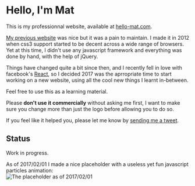 # Hello, I'm Mat

This is my professionnal website, available at [hello-mat.com](http://hello-mat.com).

[My previous website](http://mathieujouhet.com) was nice but it was a pain to maintain.
I made it in 2012 when css3 support started to be decent across a wide range of browsers.
Yet at this time, I didn't use any javascript framework and everything was done by hand, 
with the help of jQuery.

Things have changed quite a bit since then, and I recently fell in love with 
facebook's [React](https://facebook.github.io/react/), so I decided 2017 was 
the aprropriate time to start working on a new website, using all the cool new
things I learnt in-between.

Feel free to use this as a learning material.

Please **don't use it commercially** without asking me first, I want to make 
sure you change more than just the logo before allowing you to do so.

If you feel like it helped you, please let me know by 
[sending me a tweet](https://twitter.com/daformat).

## Status
Work in progress.

As of 2017/02/01 I made a nice placeholder with a useless yet fun javascript particles animation:  
![The placeholder as of 2017/02/01](https://cloud.githubusercontent.com/assets/1694893/22500152/f2faac82-e862-11e6-8874-fc824a31748c.gif)
